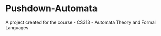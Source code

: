 # Pushdown-Automata
A project created for the course - CS313 - Automata Theory and Formal Languages
